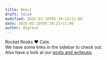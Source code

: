 ```yaml
---
title: About
draft: false
modified: 2025-03-10T05:39:21+11:00
date: 2025-03-10T05:39:21+11:00
author: dsgrace
---
```

Rocket Rooks ❤️ Cats.  
We have some links in the sidebar to check out.  
Also have a look at our [posts and writeups](/post).

